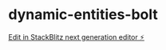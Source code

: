# dynamic-entities-bolt

[Edit in StackBlitz next generation editor ⚡️](https://stackblitz.com/~/github.com/stefanodenti/dynamic-entities-bolt)